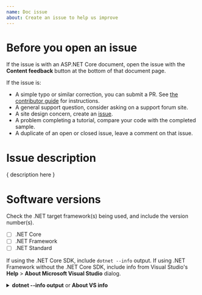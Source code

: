 ```yaml
---
name: Doc issue
about: Create an issue to help us improve
---
```


# Before you open an issue

If the issue is with an ASP.NET Core document, open the issue with the **Content feedback** button at the bottom of that document page.

If the issue is:

- A simple typo or similar correction, you can submit a PR. See [the contributor guide](https://github.com/datatunning/RockPaperScissors/blob/master/CONTRIBUTING.md) for instructions.
- A general support question, consider asking on a support forum site.
- A site design concern, create an [issue](https://github.com/datatunning/RockPaperScissors/issues).
- A problem completing a tutorial, compare your code with the completed sample.
- A duplicate of an open or closed issue, leave a comment on that issue.

# Issue description

{ description here }

# Software versions

Check the .NET target framework(s) being used, and include the version number(s).

- [ ] .NET Core
- [ ] .NET Framework
- [ ] .NET Standard

If using the .NET Core SDK, include `dotnet --info` output. If using .NET Framework without the .NET Core SDK, include info from Visual Studio's **Help** > **About Microsoft Visual Studio** dialog.

<details>
<summary><strong>dotnet --info output</strong> or <strong>About VS info</strong></summary>

```console
<replace>
```
</details>
